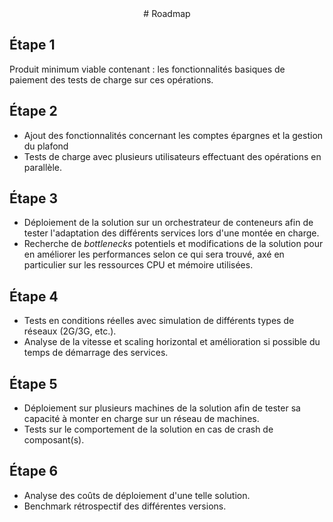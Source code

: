 <center>
# Roadmap
</center>

## Étape 1

Produit minimum viable contenant : 
les fonctionnalités basiques de paiement
des tests de charge sur ces opérations.

## Étape 2

- Ajout des fonctionnalités concernant les comptes épargnes et la gestion du plafond
- Tests de charge avec plusieurs utilisateurs effectuant des opérations en parallèle.

## Étape 3
- Déploiement de la solution sur un orchestrateur de conteneurs afin de tester l'adaptation des différents services lors d'une montée en charge.
- Recherche de *bottlenecks* potentiels et modifications de la solution pour en améliorer les performances selon ce qui sera trouvé, axé en particulier sur les ressources CPU et mémoire utilisées.

## Étape 4
- Tests en conditions réelles avec simulation de différents types de réseaux (2G/3G, etc.).
- Analyse de la vitesse et scaling horizontal et amélioration si possible du temps de démarrage des services.

## Étape 5
- Déploiement sur plusieurs machines de la solution afin de tester sa capacité à monter en charge sur un réseau de machines.
- Tests sur le comportement de la solution en cas de crash de composant(s).

## Étape 6
- Analyse des coûts de déploiement d'une telle solution.
- Benchmark rétrospectif des différentes versions.